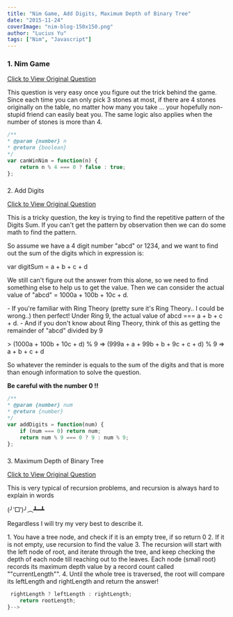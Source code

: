 ```yaml
---
title: "Nim Game, Add Digits, Maximum Depth of Binary Tree"
date: "2015-11-24"
coverImage: "nim-blog-150x150.png"
author: "Lucius Yu"
tags: ["Nim", "Javascript"]
---
```


### 1\. Nim Game

[Click to View Original Question](https://leetcode.com/problems/nim-game/)

This question is very easy once you figure out the trick behind the game.
Since each time you can only pick 3 stones at most, if there are 4 stones originally on the table, no matter how many you take ... your hopefully non-stupid friend can easily beat you. The same logic also applies when the number of stones is more than 4.

```js
/**
* @param {number} n
* @return {boolean}
*/
var canWinNim = function(n) {
    return n % 4 === 0 ? false : true;
};
```


###
2\. Add Digits

[Click to View Original Question](https://leetcode.com/problems/add-digits/)

This is a tricky question, the key is trying to find the repetitive pattern of the Digits Sum. If you can't get the pattern by observation then we can do some math to find the pattern.

So assume we have a 4 digit number "abcd" or 1234, and we want to find out the sum of the digits which in expression is:

var digitSum = a + b + c + d

We still can't figure out the answer from this alone, so we need to find something else to help us to get the value. Then we can consider the actual value of "abcd" = 1000a + 100b + 10c + d.

\- If you're familiar with Ring Theory (pretty sure it's Ring Theory.. I could be wrong..) then perfect! Under Ring 9, the actual value of abcd === a + b + c + d.
\- And if you don't know about Ring Theory, think of this as getting the remainder of "abcd" divided by 9

\> (1000a + 100b + 10c + d) % 9 => (999a + a + 99b + b + 9c + c + d) % 9 => a + b + c + d

So whatever the reminder is equals to the sum of the digits and that is more than enough information to solve the question.

**Be careful with the number 0 !!**

```js
/**
* @param {number} num
* @return {number}
*/
var addDigits = function(num) {
    if (num === 0) return num;
    return num % 9 === 0 ? 9 : num % 9;
};
```

###
3\. Maximum Depth of Binary Tree

[Click to View Original Question](https://leetcode.com/problems/maximum-depth-of-binary-tree/)

This is very typical of recursion problems, and recursion is always hard to explain in words

(╯‵□′)╯︵┻━┻

Regardless I will try my very best to describe it.

1. You have a tree node, and check if it is an empty tree, if so return 0
2. If it is not empty, use recursion to find the value
3. The recursion will start with the left node of root, and iterate through the tree, and keep checking the depth of each node till reaching out to the leaves. Each node (small root) records its maximum depth value by a record count called ""currentLength"".
4. Until the whole tree is traversed, the root will compare its leftLength and rightLength and return the answer!

```js
 rightLength ? leftLength : rightLength;
    return rootLength;
}-->
```
